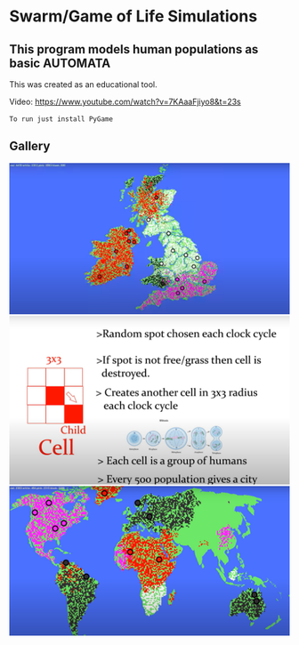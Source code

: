 # Swarm/Game of Life Simulations
## This program models human populations as basic AUTOMATA

This was created as an educational tool.

Video: https://www.youtube.com/watch?v=7KAaaFjiyo8&t=23s

~~~
To run just install PyGame
~~~

## Gallery

![Image](example-uk.png)
![Image](example-slide.png)
![Image](example-earth.png)
